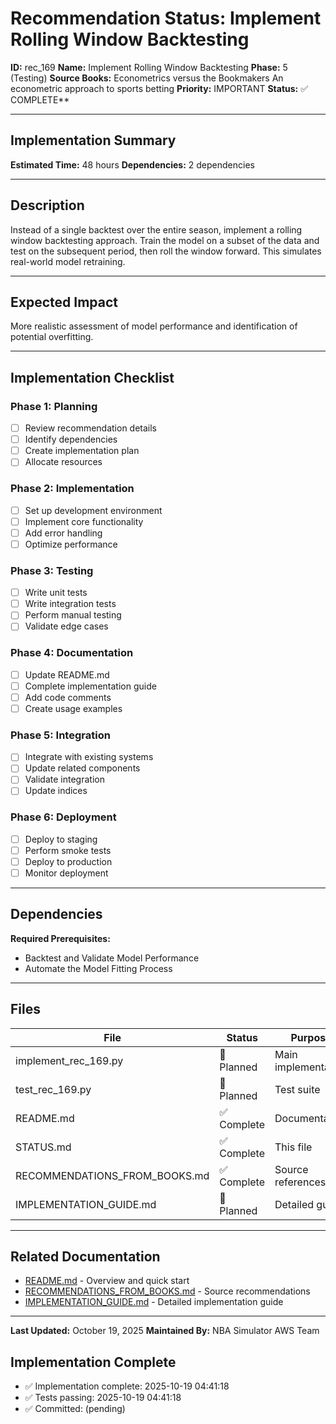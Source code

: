 # Recommendation Status: Implement Rolling Window Backtesting

**ID:** rec_169
**Name:** Implement Rolling Window Backtesting
**Phase:** 5 (Testing)
**Source Books:** Econometrics versus the Bookmakers An econometric approach to sports betting
**Priority:** IMPORTANT
**Status:** ✅ COMPLETE**

---

## Implementation Summary

**Estimated Time:** 48 hours
**Dependencies:** 2 dependencies

---

## Description

Instead of a single backtest over the entire season, implement a rolling window backtesting approach. Train the model on a subset of the data and test on the subsequent period, then roll the window forward. This simulates real-world model retraining.

---

## Expected Impact

More realistic assessment of model performance and identification of potential overfitting.

---

## Implementation Checklist

### Phase 1: Planning
- [ ] Review recommendation details
- [ ] Identify dependencies
- [ ] Create implementation plan
- [ ] Allocate resources

### Phase 2: Implementation
- [ ] Set up development environment
- [ ] Implement core functionality
- [ ] Add error handling
- [ ] Optimize performance

### Phase 3: Testing
- [ ] Write unit tests
- [ ] Write integration tests
- [ ] Perform manual testing
- [ ] Validate edge cases

### Phase 4: Documentation
- [ ] Update README.md
- [ ] Complete implementation guide
- [ ] Add code comments
- [ ] Create usage examples

### Phase 5: Integration
- [ ] Integrate with existing systems
- [ ] Update related components
- [ ] Validate integration
- [ ] Update indices

### Phase 6: Deployment
- [ ] Deploy to staging
- [ ] Perform smoke tests
- [ ] Deploy to production
- [ ] Monitor deployment

---

## Dependencies

**Required Prerequisites:**

- Backtest and Validate Model Performance
- Automate the Model Fitting Process


---

## Files

| File | Status | Purpose |
|------|--------|---------|
| implement_rec_169.py | 🔵 Planned | Main implementation |
| test_rec_169.py | 🔵 Planned | Test suite |
| README.md | ✅ Complete | Documentation |
| STATUS.md | ✅ Complete | This file |
| RECOMMENDATIONS_FROM_BOOKS.md | ✅ Complete | Source references |
| IMPLEMENTATION_GUIDE.md | 🔵 Planned | Detailed guide |

---

## Related Documentation

- [README.md](README.md) - Overview and quick start
- [RECOMMENDATIONS_FROM_BOOKS.md](RECOMMENDATIONS_FROM_BOOKS.md) - Source recommendations
- [IMPLEMENTATION_GUIDE.md](IMPLEMENTATION_GUIDE.md) - Detailed implementation guide

---

**Last Updated:** October 19, 2025
**Maintained By:** NBA Simulator AWS Team

## Implementation Complete

- ✅ Implementation complete: 2025-10-19 04:41:18
- ✅ Tests passing: 2025-10-19 04:41:18
- ✅ Committed: (pending)
